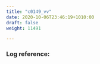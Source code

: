 ```yaml
---
title: "c0149_vv"
date: 2020-10-06T23:46:19+1010:00
draft: false
weight: 11491

---
```


### Log reference: <no value>

```

